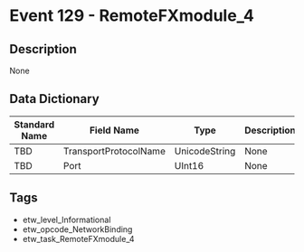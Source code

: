 # Event 129 - RemoteFXmodule_4

## Description
None

## Data Dictionary
|Standard Name|Field Name|Type|Description|Sample Value|
|---|---|---|---|---|
|TBD|TransportProtocolName|UnicodeString|None|`None`|
|TBD|Port|UInt16|None|`None`|

## Tags
* etw_level_Informational
* etw_opcode_NetworkBinding
* etw_task_RemoteFXmodule_4